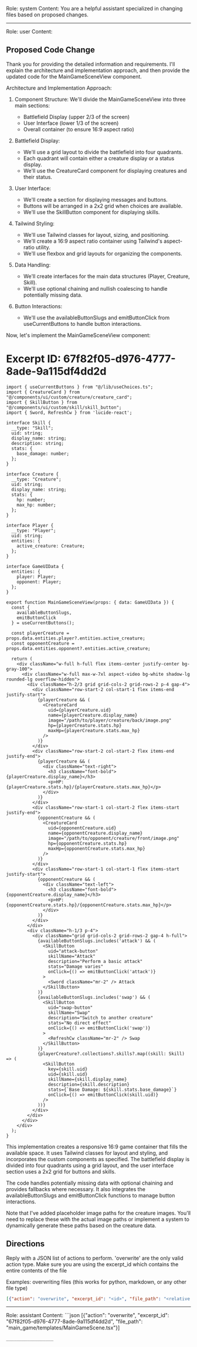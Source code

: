 Role: system
Content: You are a helpful assistant specialized in changing files based on proposed changes.
__________________
Role: user
Content: 
## Proposed Code Change
Thank you for providing the detailed information and requirements. I'll explain the architecture and implementation approach, and then provide the updated code for the MainGameSceneView component.

Architecture and Implementation Approach:

1. Component Structure:
   We'll divide the MainGameSceneView into three main sections:
   - Battlefield Display (upper 2/3 of the screen)
   - User Interface (lower 1/3 of the screen)
   - Overall container (to ensure 16:9 aspect ratio)

2. Battlefield Display:
   - We'll use a grid layout to divide the battlefield into four quadrants.
   - Each quadrant will contain either a creature display or a status display.
   - We'll use the CreatureCard component for displaying creatures and their status.

3. User Interface:
   - We'll create a section for displaying messages and buttons.
   - Buttons will be arranged in a 2x2 grid when choices are available.
   - We'll use the SkillButton component for displaying skills.

4. Tailwind Styling:
   - We'll use Tailwind classes for layout, sizing, and positioning.
   - We'll create a 16:9 aspect ratio container using Tailwind's aspect-ratio utility.
   - We'll use flexbox and grid layouts for organizing the components.

5. Data Handling:
   - We'll create interfaces for the main data structures (Player, Creature, Skill).
   - We'll use optional chaining and nullish coalescing to handle potentially missing data.

6. Button Interactions:
   - We'll use the availableButtonSlugs and emitButtonClick from useCurrentButtons to handle button interactions.

Now, let's implement the MainGameSceneView component:

# Excerpt ID: 67f82f05-d976-4777-8ade-9a115df4dd2d
```tsx main_game/templates/MainGameScene.tsx
import { useCurrentButtons } from "@/lib/useChoices.ts";
import { CreatureCard } from "@/components/ui/custom/creature/creature_card";
import { SkillButton } from "@/components/ui/custom/skill/skill_button";
import { Sword, RefreshCw } from 'lucide-react';

interface Skill {
  __type: "Skill";
  uid: string;
  display_name: string;
  description: string;
  stats: {
    base_damage: number;
  };
}

interface Creature {
  __type: "Creature";
  uid: string;
  display_name: string;
  stats: {
    hp: number;
    max_hp: number;
  };
}

interface Player {
  __type: "Player";
  uid: string;
  entities: {
    active_creature: Creature;
  };
}

interface GameUIData {
  entities: {
    player: Player;
    opponent: Player;
  };
}

export function MainGameSceneView(props: { data: GameUIData }) {
  const {
    availableButtonSlugs,
    emitButtonClick
  } = useCurrentButtons();

  const playerCreature = props.data.entities.player?.entities.active_creature;
  const opponentCreature = props.data.entities.opponent?.entities.active_creature;

  return (
    <div className="w-full h-full flex items-center justify-center bg-gray-100">
      <div className="w-full max-w-7xl aspect-video bg-white shadow-lg rounded-lg overflow-hidden">
        <div className="h-2/3 grid grid-cols-2 grid-rows-2 p-4 gap-4">
          <div className="row-start-2 col-start-1 flex items-end justify-start">
            {playerCreature && (
              <CreatureCard
                uid={playerCreature.uid}
                name={playerCreature.display_name}
                image="/path/to/player/creature/back/image.png"
                hp={playerCreature.stats.hp}
                maxHp={playerCreature.stats.max_hp}
              />
            )}
          </div>
          <div className="row-start-2 col-start-2 flex items-end justify-end">
            {playerCreature && (
              <div className="text-right">
                <h3 className="font-bold">{playerCreature.display_name}</h3>
                <p>HP: {playerCreature.stats.hp}/{playerCreature.stats.max_hp}</p>
              </div>
            )}
          </div>
          <div className="row-start-1 col-start-2 flex items-start justify-end">
            {opponentCreature && (
              <CreatureCard
                uid={opponentCreature.uid}
                name={opponentCreature.display_name}
                image="/path/to/opponent/creature/front/image.png"
                hp={opponentCreature.stats.hp}
                maxHp={opponentCreature.stats.max_hp}
              />
            )}
          </div>
          <div className="row-start-1 col-start-1 flex items-start justify-start">
            {opponentCreature && (
              <div className="text-left">
                <h3 className="font-bold">{opponentCreature.display_name}</h3>
                <p>HP: {opponentCreature.stats.hp}/{opponentCreature.stats.max_hp}</p>
              </div>
            )}
          </div>
        </div>
        <div className="h-1/3 p-4">
          <div className="grid grid-cols-2 grid-rows-2 gap-4 h-full">
            {availableButtonSlugs.includes('attack') && (
              <SkillButton
                uid="attack-button"
                skillName="Attack"
                description="Perform a basic attack"
                stats="Damage varies"
                onClick={() => emitButtonClick('attack')}
              >
                <Sword className="mr-2" /> Attack
              </SkillButton>
            )}
            {availableButtonSlugs.includes('swap') && (
              <SkillButton
                uid="swap-button"
                skillName="Swap"
                description="Switch to another creature"
                stats="No direct effect"
                onClick={() => emitButtonClick('swap')}
              >
                <RefreshCw className="mr-2" /> Swap
              </SkillButton>
            )}
            {playerCreature?.collections?.skills?.map((skill: Skill) => (
              <SkillButton
                key={skill.uid}
                uid={skill.uid}
                skillName={skill.display_name}
                description={skill.description}
                stats={`Base Damage: ${skill.stats.base_damage}`}
                onClick={() => emitButtonClick(skill.uid)}
              />
            ))}
          </div>
        </div>
      </div>
    </div>
  );
}
```

This implementation creates a responsive 16:9 game container that fills the available space. It uses Tailwind classes for layout and styling, and incorporates the custom components as specified. The battlefield display is divided into four quadrants using a grid layout, and the user interface section uses a 2x2 grid for buttons and skills.

The code handles potentially missing data with optional chaining and provides fallbacks where necessary. It also integrates the availableButtonSlugs and emitButtonClick functions to manage button interactions.

Note that I've added placeholder image paths for the creature images. You'll need to replace these with the actual image paths or implement a system to dynamically generate these paths based on the creature data.

## Directions
Reply with a JSON list of actions to perform. 'overwrite' are the only valid action type. 
Make sure you are using the excerpt_id which contains the entire contents of the file

Examples:
overwriting files (this works for python, markdown, or any other file type)
```json output_example1
[{"action": "overwrite", "excerpt_id": "<id>", "file_path": "<relative file path>"}]
```

__________________
Role: assistant
Content: ```json
[{"action": "overwrite", "excerpt_id": "67f82f05-d976-4777-8ade-9a115df4dd2d", "file_path": "main_game/templates/MainGameScene.tsx"}]
```
__________________
